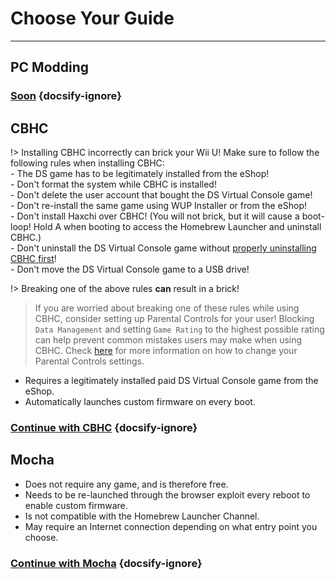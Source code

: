 # Choose Your Guide
---

## PC Modding

### [**Soon**](haxchi/ds-vc-choice) {docsify-ignore}

## CBHC

!> Installing CBHC incorrectly can brick your Wii U! Make sure to follow the following rules when installing CBHC:
<br>- The DS game has to be legitimately installed from the eShop!
<br>- Don't format the system while CBHC is installed!
<br>- Don't delete the user account that bought the DS Virtual Console game!
<br>- Don't re-install the same game using WUP Installer or from the eShop!
<br>- Don't install Haxchi over CBHC! (You will not brick, but it will cause a boot-loop! Hold A when booting to access the Homebrew Launcher and uninstall CBHC.)
<br>- Don't uninstall the DS Virtual Console game without [properly uninstalling CBHC first](uninstall-cbhc)!
<br>- Don't move the DS Virtual Console game to a USB drive!

!> Breaking one of the above rules **can** result in a brick!

> If you are worried about breaking one of these rules while using CBHC, consider setting up Parental Controls for your user! Blocking `Data Management` and setting `Game Rating` to the highest possible rating can help prevent common mistakes users may make when using CBHC. Check [here](https://en-americas-support.nintendo.com/app/answers/detail/a_id/1081/~/how-to-change-parental-controls) for more information on how to change your Parental Controls settings.

- Requires a legitimately installed paid DS Virtual Console game from the eShop.
- Automatically launches custom firmware on every boot. 

### [**Continue with CBHC**](cbhc/ds-vc-choice) {docsify-ignore}

## Mocha

- Does not require any game, and is therefore free.
- Needs to be re-launched through the browser exploit every reboot to enable custom firmware.
- Is not compatible with the Homebrew Launcher Channel.
- May require an Internet connection depending on what entry point you choose.

### [**Continue with Mocha**](mocha/entrypoint-choice) {docsify-ignore}
